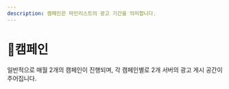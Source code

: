 ```yaml
---
description: 캠페인은 마인리스트의 광고 기간을 의미합니다.
---
```


# 캠페인

일반적으로 매월 2개의 캠페인이 진행되며, 각 캠페인별로 2개 서버의 광고 게시 공간이 주어집니다.
